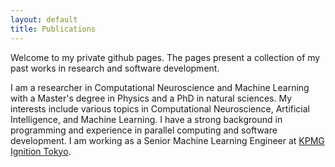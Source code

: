 ```yaml
---
layout: default
title: Publications
---
```


Welcome to my private github pages. The pages present a collection of my past works in research and software development.

I am a researcher in Computational Neuroscience and Machine Learning with a Master's degree in Physics and a PhD in natural sciences. My interests include various topics in Computational Neuroscience, Artificial Intelligence, and Machine Learning. I have a strong background in programming and experience in parallel computing and software development. I am working as a Senior Machine Learning Engineer at [KPMG Ignition Tokyo](https://home.kpmg/jp/en/home/about/kit.html).
